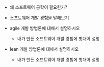 - 왜 소프트웨어 공학이 필요한가?

- 소프트웨어 개발 경험을 말해보기

- agile 개발 방법론에 대해서 설명하시오

  - 내가 만든 소프트웨어 개발 경험에 빗대어 설명

- lean 개발 방법론에 대해서 설명하시오

  - 내가 만든 소프트웨어 개발 경험에 빗대어 설명

  